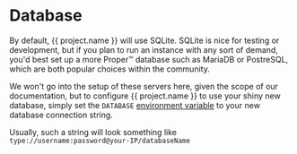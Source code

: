 # Database

By default, {{ project.name }} will use SQLite. SQLite is nice for testing or development,
but if you plan to run an instance with any sort of demand, you'd best set up a more Proper™ database
such as MariaDB or PostreSQL, which are both popular choices within the community.

We won't go into the setup of these servers here, given the scope of our documentation,
but to configure {{ project.name }} to use your shiny new database, simply set the `DATABASE` [environment variable](configuration/env.md)
to your new database connection string.

Usually, such a string will look something like  
`type://username:password@your-IP/databaseName`
